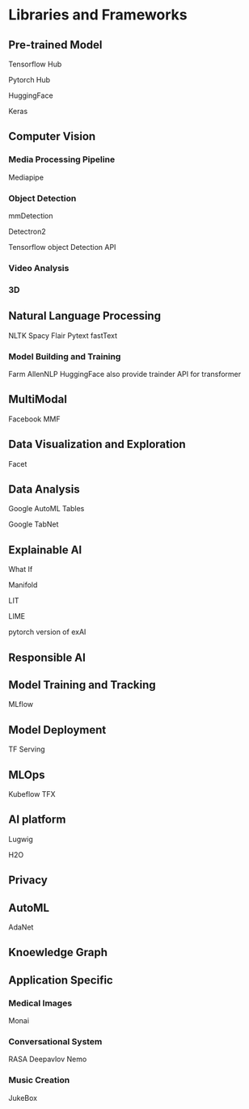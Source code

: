 # Libraries and Frameworks

## Pre-trained Model

Tensorflow Hub

Pytorch Hub

HuggingFace

Keras

## Computer Vision

### Media Processing Pipeline

Mediapipe

### Object Detection

mmDetection

Detectron2

Tensorflow object Detection API

### Video Analysis

### 3D



## Natural Language Processing

NLTK
Spacy
Flair
Pytext
fastText

### Model Building and Training

Farm
AllenNLP
HuggingFace also provide trainder API for transformer


## MultiModal

Facebook MMF


## Data Visualization and Exploration

Facet

## Data Analysis

Google AutoML Tables

Google TabNet



## Explainable AI

What If

Manifold

LIT

LIME

pytorch version of exAI


## Responsible AI

## Model Training and Tracking

MLflow

## Model Deployment

TF Serving

## MLOps

Kubeflow
TFX

## AI platform

Lugwig

H2O

## Privacy

## AutoML

AdaNet


## Knoewledge Graph


## Application Specific

### Medical Images

Monai


### Conversational System

RASA
Deepavlov
Nemo

### Music Creation

JukeBox
